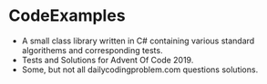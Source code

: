 # CodeExamples
- A small class library written in C# containing various standard algorithems and corresponding tests.
- Tests and Solutions for Advent Of Code 2019.
- Some, but not all dailycodingproblem.com questions solutions.
